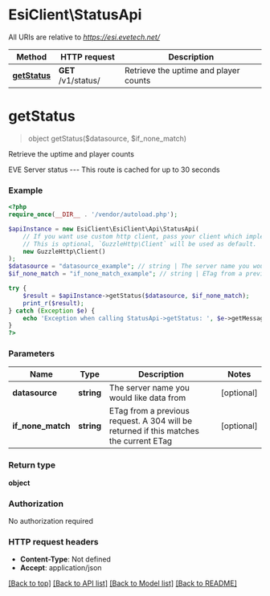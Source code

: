 # EsiClient\StatusApi

All URIs are relative to *https://esi.evetech.net/*

Method | HTTP request | Description
------------- | ------------- | -------------
[**getStatus**](StatusApi.md#getstatus) | **GET** /v1/status/ | Retrieve the uptime and player counts

# **getStatus**
> object getStatus($datasource, $if_none_match)

Retrieve the uptime and player counts

EVE Server status  ---  This route is cached for up to 30 seconds

### Example
```php
<?php
require_once(__DIR__ . '/vendor/autoload.php');

$apiInstance = new EsiClient\EsiClient\Api\StatusApi(
    // If you want use custom http client, pass your client which implements `GuzzleHttp\ClientInterface`.
    // This is optional, `GuzzleHttp\Client` will be used as default.
    new GuzzleHttp\Client()
);
$datasource = "datasource_example"; // string | The server name you would like data from
$if_none_match = "if_none_match_example"; // string | ETag from a previous request. A 304 will be returned if this matches the current ETag

try {
    $result = $apiInstance->getStatus($datasource, $if_none_match);
    print_r($result);
} catch (Exception $e) {
    echo 'Exception when calling StatusApi->getStatus: ', $e->getMessage(), PHP_EOL;
}
?>
```

### Parameters

Name | Type | Description  | Notes
------------- | ------------- | ------------- | -------------
 **datasource** | **string**| The server name you would like data from | [optional]
 **if_none_match** | **string**| ETag from a previous request. A 304 will be returned if this matches the current ETag | [optional]

### Return type

**object**

### Authorization

No authorization required

### HTTP request headers

 - **Content-Type**: Not defined
 - **Accept**: application/json

[[Back to top]](#) [[Back to API list]](../../README.md#documentation-for-api-endpoints) [[Back to Model list]](../../README.md#documentation-for-models) [[Back to README]](../../README.md)

